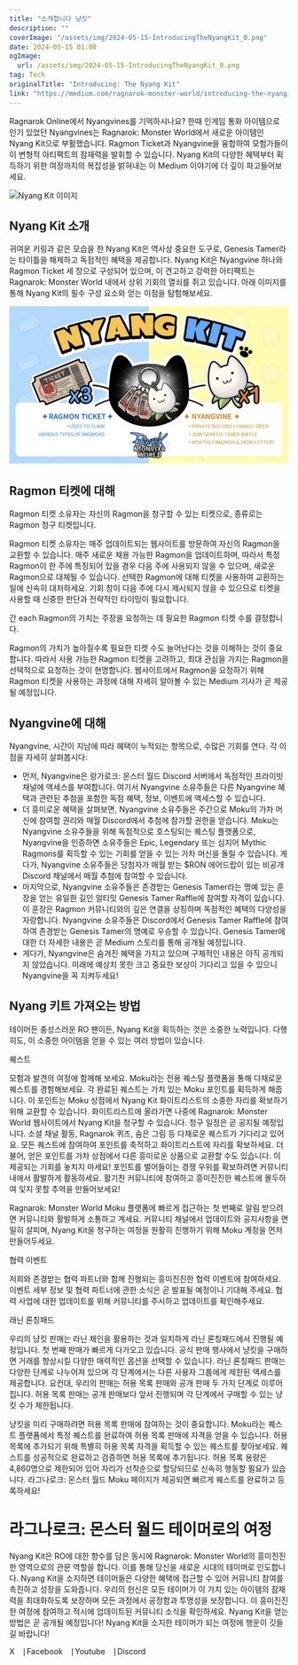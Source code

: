 ```yaml
---
title: "소개합니다 냥킷"
description: ""
coverImage: "/assets/img/2024-05-15-IntroducingTheNyangKit_0.png"
date: 2024-05-15 01:08
ogImage: 
  url: /assets/img/2024-05-15-IntroducingTheNyangKit_0.png
tag: Tech
originalTitle: "Introducing: The Nyang Kit"
link: "https://medium.com/ragnarok-monster-world/introducing-the-nyang-kit-c3d0ab1539b9"
---
```



Ragnarok Online에서 Nyangvines를 기억하시나요? 한때 인게임 통화 아이템으로 인기 있었던 Nyangvines는 Ragnarok: Monster World에서 새로운 아이템인 Nyang Kit으로 부활했습니다. Ragmon Ticket과 Nyangvine을 융합하여 모험가들이 이 변형적 아티팩트의 잠재력을 발휘할 수 있습니다. Nyang Kit의 다양한 혜택부터 획득하기 위한 여정까지의 복잡성을 밝혀내는 이 Medium 이야기에 더 깊이 파고들어보세요.

![Nyang Kit 이미지](https://miro.medium.com/v2/resize:fit:1400/1*dRsHl63hTqcypeFzE7cn6w.gif)

## Nyang Kit 소개

귀여운 키링과 같은 모습을 한 Nyang Kit은 역사상 중요한 도구로, Genesis Tamer라는 타이틀을 해제하고 독점적인 혜택을 제공합니다. Nyang Kit은 Nyangvine 하나와 Ragmon Ticket 세 장으로 구성되어 있으며, 이 견고하고 강력한 아티팩트는 Ragnarok: Monster World 내에서 상위 기회의 열쇠를 쥐고 있습니다. 아래 이미지를 통해 Nyang Kit의 필수 구성 요소와 얻는 이점을 탐험해보세요.



![Ragmon Ticket](/assets/img/2024-05-15-IntroducingTheNyangKit_0.png)

## Ragmon 티켓에 대해

Ragmon 티켓 소유자는 자신의 Ragmon을 청구할 수 있는 티켓으로, 종류로는 Ragmon 청구 티켓입니다.

Ragmon 티켓 소유자는 매주 업데이트되는 웹사이트를 방문하여 자신의 Ragmon을 교환할 수 있습니다. 매주 새로운 채용 가능한 Ragmon을 업데이트하며, 따라서 특정 Ragmon이 한 주에 특징되어 있을 경우 다음 주에 사용되지 않을 수 있으며, 새로운 Ragmon으로 대체될 수 있습니다. 선택한 Ragmon에 대해 티켓을 사용하여 교환하는 일에 신속히 대처하세요. 기회 창이 다음 주에 다시 제시되지 않을 수 있으므로 티켓을 사용할 때 신중한 판단과 전략적인 타이밍이 필요합니다.



간 each Ragmon의 가치는 주장을 요청하는 데 필요한 Ragmon 티켓 수를 결정합니다.

Ragmon의 가치가 높아질수록 필요한 티켓 수도 늘어난다는 것을 이해하는 것이 중요합니다. 따라서 사용 가능한 Ragmon 티켓을 고려하고, 최대 관심을 가지는 Ragmon을 선택적으로 요청하는 것이 현명합니다. 웹사이트에서 Ragmon을 요청하기 위해 Ragmon 티켓을 사용하는 과정에 대해 자세히 알아볼 수 있는 Medium 기사가 곧 제공될 예정입니다.

## Nyangvine에 대해

Nyangvine, 시간이 지남에 따라 혜택이 누적되는 항목으로, 수많은 기회를 연다. 각 이점을 자세히 살펴봅시다:



- 먼저, Nyangvine은 랑가로크: 몬스터 월드 Discord 서버에서 독점적인 프라이빗 채널에 액세스를 부여합니다. 여기서 Nyangvine 소유주들은 다른 Nyangvine 혜택과 관련된 추첨을 포함한 독점 혜택, 정보, 이벤트에 액세스할 수 있습니다.
- 더 흥미로운 혜택을 살펴보면, Nyangvine 소유주들은 주간으로 Moku의 가차 머신에 참여할 권리와 매월 Discord에서 추첨에 참가할 권한을 얻습니다. Moku는 Nyangvine 소유주들을 위해 독점적으로 호스팅되는 퀘스팅 플랫폼으로, Nyangvine을 인증하면 소유주들은 Epic, Legendary 또는 심지어 Mythic Ragmons를 획득할 수 있는 기회를 얻을 수 있는 가차 머신을 돌릴 수 있습니다. 게다가, Nyangvine 소유주들은 당첨자가 매월 받는 $RON 에어드랍이 있는 비공개 Discord 채널에서 매월 추첨에 참여할 수 있습니다.
- 마지막으로, Nyangvine 소유주들은 존경받는 Genesis Tamer라는 명예 있는 훈장을 얻는 유일한 길인 얼티밋 Genesis Tamer Raffle에 참여할 자격이 있습니다. 이 훈장은 Ragmon 커뮤니티와의 깊은 연결을 상징하며 독점적인 혜택의 다양성을 자랑합니다. Nyangvine 소유주들은 Discord에서 Genesis Tamer Raffle에 참여하여 존경받는 Genesis Tamer의 명예로 우승할 수 있습니다. Genesis Tamer에 대한 더 자세한 내용은 곧 Medium 스토리를 통해 공개될 예정입니다.
- 게다가, Nyangvine은 숨겨진 혜택을 가지고 있으며 구체적인 내용은 아직 공개되지 않았습니다. 미래에 예상치 못한 크고 중요한 보상이 기다리고 있을 수 있으니 Nyangvine을 꼭 지켜두세요!

## Nyang 키트 가져오는 방법

테이머든 충성스러운 RO 팬이든, Nyang Kit을 획득하는 것은 소중한 노력입니다. 다행히도, 이 소중한 아이템을 얻을 수 있는 여러 방법이 있습니다.

퀘스트



모험과 발견의 여정에 함께해 보세요. Moku라는 전용 퀘스팅 플랫폼을 통해 다채로운 퀘스트를 경험해보세요. 각 완료된 퀘스트는 가치 있는 Moku 포인트를 획득하게 해줍니다. 이 포인트는 Moku 상점에서 Nyang Kit 화이트리스트의 소중한 자리를 확보하기 위해 교환할 수 있습니다. 화이트리스트에 올라가면 나중에 Ragnarok: Monster World 웹사이트에서 Nyang Kit을 청구할 수 있습니다. 청구 일정은 곧 공지될 예정입니다. 소셜 채널 활동, Ragnarok 퀴즈, 숨은 그림 등 다채로운 퀘스트가 기다리고 있어요. 모든 퀘스트에 참여하여 포인트를 축적하고 화이트리스트에 자리를 확보하세요. 더불어, 얻은 포인트를 가차 상점에서 다른 흥미로운 상품으로 교환할 수도 있습니다. 이 제공되는 기회를 놓치지 마세요! 포인트를 벌어들이는 경쟁 우위를 확보하려면 커뮤니티 내에서 활발하게 활동하세요. 활기찬 커뮤니티에 참여하고 흥미진진한 퀘스트에 몰두하여 잊지 못할 추억을 만들어보세요!

Ragnarok: Monster World Moku 플랫폼에 빠르게 접근하는 첫 번째로 알림 받으려면 커뮤니티와 활발하게 소통하고 계세요. 커뮤니티 채널에서 업데이트와 공지사항을 면밀히 살피며, Nyang Kit을 청구하는 여정을 원활히 진행하기 위해 Moku 계정을 먼저 만들어두세요.

협력 이벤트

저희와 존경받는 협력 파트너와 함께 진행되는 흥미진진한 협력 이벤트에 참여하세요. 이벤트 세부 정보 및 협력 파트너에 관한 소식은 곧 발표될 예정이니 기대해 주세요. 협력 사업에 대한 업데이트를 위해 커뮤니티를 주시하고 업데이트를 확인해주세요.



래닌 론칭패드

우리의 냥킷 판매는 라닌 체인을 활용하는 것과 일치하게 라닌 론칭패드에서 진행될 예정입니다. 첫 번째 판매가 빠르게 다가오고 있습니다. 공식 판매 행사에서 냥킷을 구매하면 거래를 향상시킬 다양한 매력적인 옵션을 선택할 수 있습니다. 라닌 론칭패드 판매는 다양한 단계로 나누어져 있으며 각 단계에서는 다른 사용자 그룹에게 제한된 액세스를 제공합니다. 요컨대, 우리의 판매는 허용 목록 판매와 공개 판매 두 가지 단계로 이루어집니다. 허용 목록 판매는 공개 판매보다 앞서 진행되며 각 단계에서 구매할 수 있는 냥킷 수가 제한됩니다.

냥킷을 미리 구매하려면 허용 목록 판매에 참여하는 것이 중요합니다. Moku라는 퀘스트 플랫폼에서 특정 퀘스트를 완료하여 허용 목록 판매에 자격을 얻을 수 있습니다. 허용 목록에 추가되기 위해 특별히 허용 목록 자격을 획득할 수 있는 퀘스트를 찾아보세요. 퀘스트를 성공적으로 완료하고 검증하면 허용 목록에 추가됩니다. 허용 목록 용량은 4,860명으로 제한되어 있어 자리가 선착순으로 할당되므로 신속히 행동할 필요가 있습니다. 라그나로크: 몬스터 월드 Moku 페이지가 제공되면 빠르게 퀘스트를 완료하고 등록하세요!

# 라그나로크: 몬스터 월드 테이머로의 여정



Nyang Kit은 RO에 대한 향수를 담은 동시에 Ragnarok: Monster World의 흥미진진한 영역으로의 관문 역할을 합니다. 이를 통해 당신을 새로운 시대의 테이머로 인도합니다. Nyang Kit을 소지하면 테이머들은 다양한 혜택에 접근할 수 있어 커뮤니티 참여를 촉진하고 성장을 도와줍니다. 우리의 헌신은 모든 테이머가 이 가치 있는 아이템의 잠재력을 최대화하도록 보장하며 모든 과정에서 공정함과 투명성을 보장합니다. 이 흥미진진한 여정에 참여하고 적시에 업데이트된 커뮤니티 소식을 확인하세요. Nyang Kit을 얻는 방법은 곧 공개될 예정입니다! Nyang Kit을 소지한 테이머가 되는 여정에 행운이 깃들길 바랍니다!

X ⎹ Facebook ⎹ Youtube ⎹ Discord